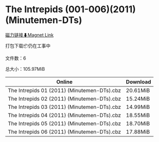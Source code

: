 # The Intrepids (001-006)(2011)(Minutemen-DTs)

[磁力链接⬇Magnet Link](magnet:?xt=urn:btih:354a544f676163cc063d1da1eb935a5614d70095&dn=The%20Intrepids%20%28001-006%29%282011%29%28Minutemen-DTs%29)

打包下载📦仍在工事中

文件数：6

总大小：105.97MiB

Online | Download
--- | ---
The Intrepids 01 (2011) (Minutemen-DTs).cbz | 20.61MiB
The Intrepids 02 (2011) (Minutemen-DTs).cbz | 15.24MiB
The Intrepids 03 (2011) (Minutemen-DTs).cbz | 14.99MiB
The Intrepids 04 (2011) (Minutemen-DTs).cbz | 18.55MiB
The Intrepids 05 (2011) (Minutemen-DTs).cbz | 18.70MiB
The Intrepids 06 (2011) (Minutemen-DTs).cbz | 17.88MiB